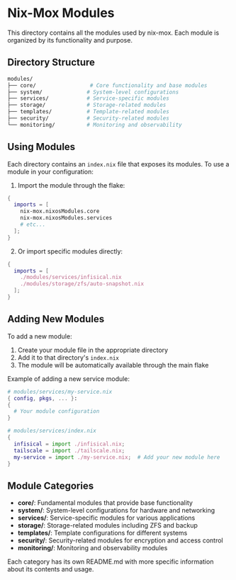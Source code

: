 # Nix-Mox Modules

This directory contains all the modules used by nix-mox. Each module is organized by its functionality and purpose.

## Directory Structure

```bash
modules/
├── core/                 # Core functionality and base modules
├── system/              # System-level configurations
├── services/            # Service-specific modules
├── storage/             # Storage-related modules
├── templates/           # Template-related modules
├── security/            # Security-related modules
└── monitoring/          # Monitoring and observability
```

## Using Modules

Each directory contains an `index.nix` file that exposes its modules. To use a module in your configuration:

1. Import the module through the flake:

```nix
{
  imports = [
    nix-mox.nixosModules.core
    nix-mox.nixosModules.services
    # etc...
  ];
}
```

2. Or import specific modules directly:

```nix
{
  imports = [
    ./modules/services/infisical.nix
    ./modules/storage/zfs/auto-snapshot.nix
  ];
}
```

## Adding New Modules

To add a new module:

1. Create your module file in the appropriate directory
2. Add it to that directory's `index.nix`
3. The module will be automatically available through the main flake

Example of adding a new service module:

```nix
# modules/services/my-service.nix
{ config, pkgs, ... }:
{
  # Your module configuration
}

# modules/services/index.nix
{
  infisical = import ./infisical.nix;
  tailscale = import ./tailscale.nix;
  my-service = import ./my-service.nix;  # Add your new module here
}
```

## Module Categories

- **core/**: Fundamental modules that provide base functionality
- **system/**: System-level configurations for hardware and networking
- **services/**: Service-specific modules for various applications
- **storage/**: Storage-related modules including ZFS and backup
- **templates/**: Template configurations for different systems
- **security/**: Security-related modules for encryption and access control
- **monitoring/**: Monitoring and observability modules

Each category has its own README.md with more specific information about its contents and usage.

